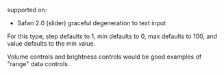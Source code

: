 supported on:
- Safari 2.0 (slider)
graceful degeneration to text input

For this type, step defaults to 1, min defaults to 0, max defaults to 100, and value  defaults to the min value.

Volume controls and brightness controls would be good examples of "range" data controls.